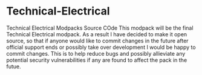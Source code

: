 # Technical-Electrical
Technical Electrical Modpacks Source COde
This modpack will be the final Technical Electrical modpack. As a result I have decided to make it open source, so that if anyone would like to commit changes in the future after official support ends or possibly take over development I would be happy to commit changes. This is to help reduce bugs and possibly allieviate any potential security vulnerabilities if any are found to affect the pack in the futue.
